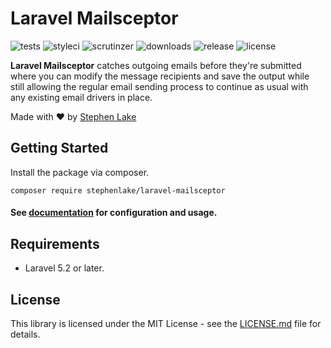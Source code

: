 # Laravel Mailsceptor

![tests](https://img.shields.io/travis/stephenlake/laravel-mailsceptor/master.svg?style=flat-square)
![styleci](https://github.styleci.io/repos/148940371/shield?branch=master&style=flat-square)
![scrutinzer](https://img.shields.io/scrutinizer/g/stephenlake/laravel-mailsceptor.svg?style=flat-square)
![downloads](https://img.shields.io/packagist/dt/stephenlake/laravel-mailsceptor.svg?style=flat-square)
![release](https://img.shields.io/github/release/stephenlake/laravel-mailsceptor.svg?style=flat-square)
![license](https://img.shields.io/badge/license-MIT-blue.svg?style=flat-square)

**Laravel Mailsceptor** catches outgoing emails before they're submitted where you can modify the message recipients and save the output while still allowing the regular email sending process to continue as usual with any existing email drivers in place.

Made with ❤️ by [Stephen Lake](http://stephenlake.github.io/)

## Getting Started

Install the package via composer.

    composer require stephenlake/laravel-mailsceptor

#### See [documentation](https://stephenlake.github.io/laravel-mailsceptor) for configuration and usage.

## Requirements

-   Laravel 5.2 or later.

## License

This library is licensed under the MIT License - see the [LICENSE.md](LICENSE.md) file for details.
